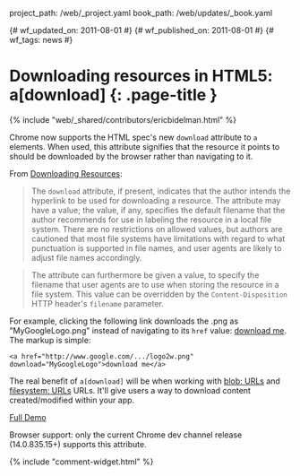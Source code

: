project_path: /web/_project.yaml
book_path: /web/updates/_book.yaml

{# wf_updated_on: 2011-08-01 #}
{# wf_published_on: 2011-08-01 #}
{# wf_tags: news #}

# Downloading resources in HTML5: a[download] {: .page-title }

{% include "web/_shared/contributors/ericbidelman.html" %}


Chrome now supports the HTML spec's new `download` attribute to `a` elements. When used, this attribute signifies that the resource it points to should be downloaded by the browser rather than navigating to it.

From [Downloading Resources](http://developers.whatwg.org/links.html#downloading-resources):

>The `download` attribute, if present, indicates that the author intends the hyperlink to be used for downloading a resource. The attribute may have a value; the value, if any, specifies the default filename that the author recommends for use in labeling the resource in a local file system. There are no restrictions on allowed values, but authors are cautioned that most file systems have limitations with regard to what punctuation is supported in file names, and user agents are likely to adjust file names accordingly.

>The attribute can furthermore be given a value, to specify the filename that user agents are to use when storing the resource in a file system. This value can be overridden by the `Content-Disposition` HTTP header's `filename` parameter.

For example, clicking the following link downloads the .png as "MyGoogleLogo.png" instead of navigating to its `href` value: <a href="http://www.google.com/intl/en_com/images/srpr/logo2w.png" download="MyGoogleLogo">download me</a>. The markup is simple:


    <a href="http://www.google.com/.../logo2w.png" download="MyGoogleLogo">download me</a>
    

The real benefit of `a[download]` will be when working with [blob: URLs](//www.html5rocks.com/en/tutorials/workers/basics/#toc-inlineworkers-bloburis) and [filesystem: URLs](http://html5-demos.appspot.com/static/filesystem/generatingResourceURIs.html) URLs.
It'll give users a way to download content created/modified within your app.

[Full Demo](http://html5-demos.appspot.com/static/a.download.html)

Browser support: only the current Chrome dev channel release (14.0.835.15+) supports this attribute.


{% include "comment-widget.html" %}
